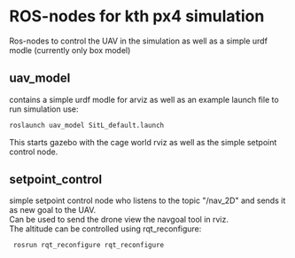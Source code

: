 # ROS-nodes for kth px4 simulation

Ros-nodes to control the UAV in the simulation as well as a simple urdf modle (currently only box model)

## uav_model 
contains a simple urdf modle for arviz as well as an example launch file to run simulation use:
```bash
roslaunch uav_model SitL_default.launch
```

This starts gazebo with the cage world rviz as well as the simple setpoint control node.

## setpoint_control
simple setpoint control node who listens to the topic "/nav_2D" and sends it as new goal to the UAV.  
Can be used to send the drone view the navgoal tool in rviz.  
The altitude can be controlled using rqt_reconfigure:

```bash
 rosrun rqt_reconfigure rqt_reconfigure
```



